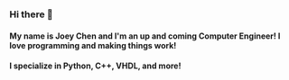 ### Hi there 👋

#### My name is Joey Chen and I'm an up and coming Computer Engineer! I love programming and making things work!  
#### I specialize in Python, C++, VHDL, and more! 


